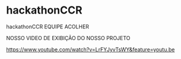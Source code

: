 # hackathonCCR
hackathonCCR  EQUIPE ACOLHER


NOSSO VIDEO DE EXIBIÇÃO DO NOSSO PROJETO

https://www.youtube.com/watch?v=LrFYJyvTsWY&feature=youtu.be
